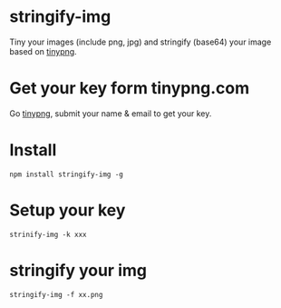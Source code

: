 # stringify-img
Tiny your images (include png, jpg) and stringify (base64) your image based on [tinypng](https://tinypng.com).

# Get your key form tinypng.com
Go [tinypng](https://tinypng.com/developers/reference/nodejs), submit your name & email to get your key.

# Install
`npm install stringify-img -g`

# Setup your key
`strinify-img -k xxx`

# stringify your img
`stringify-img -f xx.png`
